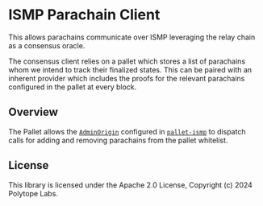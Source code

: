 # ISMP Parachain Client

This allows parachains communicate over ISMP leveraging the relay chain as a consensus oracle.

The consensus client relies on a pallet which stores a list of parachains whom we intend to
track their finalized states. This can be paired with an inherent provider which includes the
proofs for the relevant parachains configured in the pallet at every block.

## Overview

The Pallet allows the [`AdminOrigin`](https://docs.rs/pallet-ismp/latest/pallet_ismp/pallet/trait.Config.html#associatedtype.AdminOrigin) configured in [`pallet-ismp`](https://docs.rs/pallet-ismp/latest/pallet_ismp) to dispatch calls for adding and removing parachains from the pallet whitelist.

## License

This library is licensed under the Apache 2.0 License, Copyright (c) 2024 Polytope Labs.

